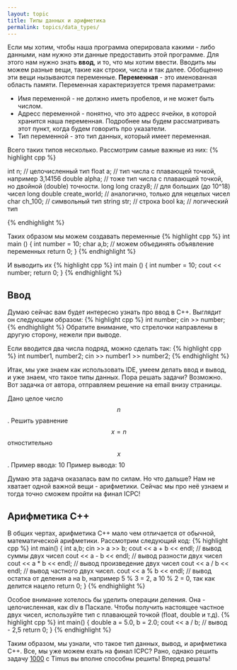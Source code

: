```yaml
---
layout: topic
title: Типы данных и арифметика
permalink: topics/data_types/
---
```


Если мы хотим, чтобы наша программа оперировала какими - либо данными, нам нужно эти данные предоставить этой программе. Для этого нам нужно знать **ввод**, и то, что мы хотим ввести. Вводить мы можем разные вещи, такие как строки, числа и так далее. Обобщенно эти вещи нызываются переменные. **Переменная** - это именованная область памяти. Переменная характеризуется тремя параметрами:

* Имя переменной - не должно иметь пробелов, и не может быть числом. 
* Адресс переменной - понятно, что это адресс ячейки, в которой хранится наша переменная. Подробнее мы будем рассматривать этот пункт, когда будем говорить про указатели.
* Тип переменной - это тип данных, который имеет переменная.

Всего таких типов несколько. Рассмотрим самые важные из них:
{% highlight cpp %}

int n; // целочисленный тип
float a; // тип числа с плавающей точкой, например 3,14156
double alpha; // тоже тип числа с плавающей точкой, но двойной (double) точности.
long long crazy8; // для больших (до 10^18) чисел
long double create_world; // аналогично, только для нецелых чисел
char ch_100; // символьный тип
string str; // строка
bool ka; // логический тип

{% endhighlight %}

Таких образом мы можем создавать переменные
{% highlight cpp %}
int main ()
{
  int number = 10;
  char a,b; // можем объединять объявление переменных
  return 0;
}
{% endhighlight %}

И выводить их
{% highlight cpp %}
int main ()
{
  int number = 10;
  cout << number;
  return 0;
}
{% endhighlight %}

## Ввод
 Думаю сейчас вам будет интересно узнать про ввод в C++. Выглядит он следующим образом:
 {% highlight cpp %}
 int number;
 cin >> number;
{% endhighlight %}
Обратите внимание, что стрелочки направлены в другую сторону, нежели при выводе.

Если вводится два числа подряд, можно сделать так:
{% highlight cpp %}
 int number1, number2;
 cin >> number1 >> number2;
{% endhighlight %}

Итак, мы уже знаем как использовать IDE, умеем делать ввод и вывод, и уже знаем, что такое типы данных. Пора решать задачи? Возможно. Вот задачка от автора, отправляем решение на email внизу страницы.


Дано целое число $$n$$. Решить уравнение $$x = n$$ отностительно $$x$$.
Пример ввода: 10
Пример вывода: 10

Думаю эта задача оказалась вам по силам. Но что дальше?
Нам не хватает одной важной вещи - арифметики. Сейчас мы про неё узнаем и тогда точно сможем пройти на финал ICPC!

## Арифметика С++
В общих чертах, арифметика C++ мало чем отличается от обычной, математической арифметики. Рассмотрим следующий код:
{% highlight cpp %}
 int main()
 {
 int a,b;
 cin >> a >> b;
 cout << a + b << endl; // вывод суммы двух чисел
 cout << a - b << endl; // вывод разности двух чисел
 cout << a * b << endl; // вывод произведение двух чисел
 cout << a / b << endl; // вывод частного двух чисел.
 cout << a % b << endl; // вывод остатка от деления a на b, 
 например 5 % 3 = 2, а 10 % 2 = 0, так как делится нацело
 return 0;
 }
{% endhighlight %}

Особое внимание хотелось бы уделить операции деления. Она - целочисленная, как div в Паскале. Чтобы получить настоящее частное двух чисел, используйте тип с плавающей точкой (float, double и т.д).
{% highlight cpp %}
int main()
{
  double a = 5.0, b = 2.0;
  cout << a / b; // вывод - 2,5
  return 0;
}
{% endhighlight %}

Таким образом, мы узнали, что такое тип данных, вывод, и арифметика C++. Все, мы уже можем ехать на финал ICPC? Рано, однако решить задачу [1000](http://acm.timus.ru/problem.aspx?space=1&num=1000) с Timus вы вполне способны решить! Вперед решать!
